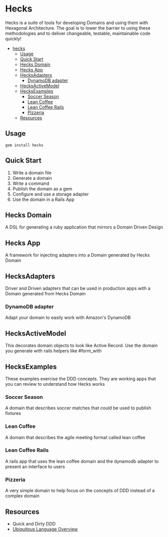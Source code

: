 # Hecks

Hecks is a suite of tools for developing Domains and using them with Hexagonal Architecture. The goal is to lower the barrier to using these methodologies and to deliver changeable, testable, maintainable code quickly!

<!-- TOC -->

- [hecks](#hecks)
  - [Usage](#usage)
  - [Quick Start](#quick-start)
  - [Hecks Domain](#hecks-domain)
  - [Hecks App](#hecks-app)
  - [HecksAdapters](#hecksadapters)
    - [DynamoDB adapter](#dynamodb-adapter)
  - [HecksActiveModel](#hecksactivemodel)
  - [HecksExamples](#hecksexamples)
    - [Soccer Season](#soccer-season)
    - [Lean Coffee](#lean-coffee)
    - [Lean Coffee Rails](#lean-coffee-rails)
    - [Pizzeria](#pizzeria)
  - [Resources](#resources)

<!-- /TOC -->

## Usage
`gem install hecks`

## Quick Start
1. Write a domain file
1. Generate a domain
1. Write a command
1. Publish the domain as a gem
1. Configure and use a storage adapter
1. Use the domain in a Rails App

## Hecks Domain
A DSL for generating a ruby application that mirrors a Domain Driven Design
## Hecks App
A framework for injecting adapters into a Domain generated by Hecks Domain
## HecksAdapters
Driver and Driven adapters that can be used in production apps with a Domain generated from Hecks Domain
### DynamoDB adapter
Adapt your domain to easily work with Amazon's DynamoDB
## HecksActiveModel
This decorates domain objects to look like Active Record.  Use the domain you generate with rails helpers like #form_with
## HecksExamples
These examples exercise the DDD concepts.  They are working apps that you can review to understand how Hecks works
### Soccer Season
A domain that describes soccer matches that could be used to publish fixtures
### Lean Coffee
A domain that describes the agile meeting format called lean coffee
### Lean Coffee Rails
A rails app that uses the lean coffee domain and the dynamodb adapter to present an interface to users
### Pizzeria
A very simple domain to help focus on the concepts of DDD instead of a complex domain

## Resources
* Quick and Dirty DDD
* [Ubiquitous Language Overview](https://blog.carbonfive.com/2016/10/04/ubiquitous-language-the-joy-of-naming/)

